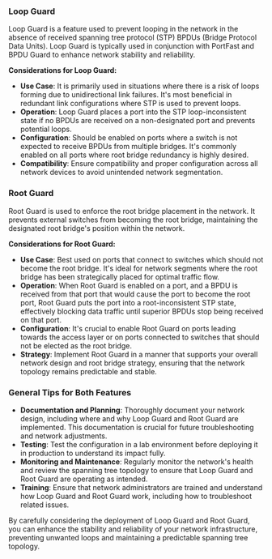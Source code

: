 ### Loop Guard

Loop Guard is a feature used to prevent looping in the network in the absence of received spanning tree protocol (STP) BPDUs (Bridge Protocol Data Units). Loop Guard is typically used in conjunction with PortFast and BPDU Guard to enhance network stability and reliability.

**Considerations for Loop Guard:**

- **Use Case**: It is primarily used in situations where there is a risk of loops forming due to unidirectional link failures. It's most beneficial in redundant link configurations where STP is used to prevent loops.
- **Operation**: Loop Guard places a port into the STP loop-inconsistent state if no BPDUs are received on a non-designated port and prevents potential loops.
- **Configuration**: Should be enabled on ports where a switch is not expected to receive BPDUs from multiple bridges. It's commonly enabled on all ports where root bridge redundancy is highly desired.
- **Compatibility**: Ensure compatibility and proper configuration across all network devices to avoid unintended network segmentation.

### Root Guard

Root Guard is used to enforce the root bridge placement in the network. It prevents external switches from becoming the root bridge, maintaining the designated root bridge's position within the network.

**Considerations for Root Guard:**

- **Use Case**: Best used on ports that connect to switches which should not become the root bridge. It's ideal for network segments where the root bridge has been strategically placed for optimal traffic flow.
- **Operation**: When Root Guard is enabled on a port, and a BPDU is received from that port that would cause the port to become the root port, Root Guard puts the port into a root-inconsistent STP state, effectively blocking data traffic until superior BPDUs stop being received on that port.
- **Configuration**: It's crucial to enable Root Guard on ports leading towards the access layer or on ports connected to switches that should not be elected as the root bridge.
- **Strategy**: Implement Root Guard in a manner that supports your overall network design and root bridge strategy, ensuring that the network topology remains predictable and stable.

### General Tips for Both Features

- **Documentation and Planning**: Thoroughly document your network design, including where and why Loop Guard and Root Guard are implemented. This documentation is crucial for future troubleshooting and network adjustments.
- **Testing**: Test the configuration in a lab environment before deploying it in production to understand its impact fully.
- **Monitoring and Maintenance**: Regularly monitor the network's health and review the spanning tree topology to ensure that Loop Guard and Root Guard are operating as intended.
- **Training**: Ensure that network administrators are trained and understand how Loop Guard and Root Guard work, including how to troubleshoot related issues.

By carefully considering the deployment of Loop Guard and Root Guard, you can enhance the stability and reliability of your network infrastructure, preventing unwanted loops and maintaining a predictable spanning tree topology.
